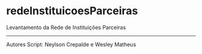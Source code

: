 # redeInstituicoesParceiras

Levantamento da Rede de Instituições Parceiras
______________________________________________
Autores Script: Neylson Crepalde e Wesley Matheus
